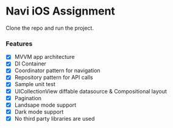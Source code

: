 # Navi iOS Assignment

Clone the repo and run the project.

### Features

 - [x] MVVM app architecture
 - [x] DI Container
 - [x] Coordinator pattern for navigation
 - [x] Repository pattern for API calls
 - [x] Sample unit test
 - [x] UICollectionView diffable datasource & Compositional layout
 - [x] Pagination
 - [x] Landsape mode support
 - [x] Dark mode support
 - [x] No third party libraries are used

